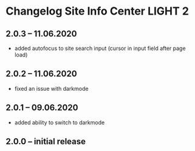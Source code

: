 # Changelog Site Info Center LIGHT 2

## 2.0.3 – 11.06.2020
* added autofocus to site search input (cursor in input field after page load)

## 2.0.2 – 11.06.2020
* fixed an issue with darkmode

## 2.0.1 – 09.06.2020
* added ability to switch to darkmode

## 2.0.0 – initial release